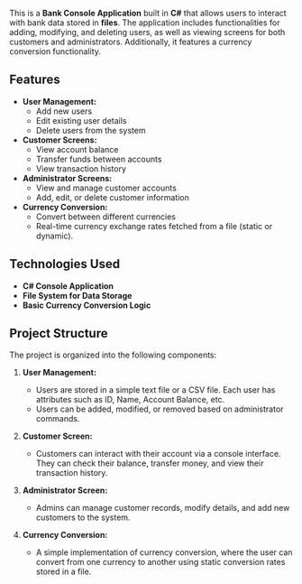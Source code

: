 This is a **Bank Console Application** built in **C#** that allows users to interact with bank data stored in **files**. The application includes functionalities for adding, modifying, and deleting users, as well as viewing screens for both customers and administrators. Additionally, it features a currency conversion functionality.

## Features

- **User Management:** 
  - Add new users
  - Edit existing user details
  - Delete users from the system
- **Customer Screens:**
  - View account balance
  - Transfer funds between accounts
  - View transaction history
- **Administrator Screens:**
  - View and manage customer accounts
  - Add, edit, or delete customer information
- **Currency Conversion:** 
  - Convert between different currencies
  - Real-time currency exchange rates fetched from a file (static or dynamic).
  
## Technologies Used

- **C# Console Application**
- **File System for Data Storage**
- **Basic Currency Conversion Logic**

## Project Structure

The project is organized into the following components:

1. **User Management:**
   - Users are stored in a simple text file or a CSV file. Each user has attributes such as ID, Name, Account Balance, etc.
   - Users can be added, modified, or removed based on administrator commands.
   
2. **Customer Screen:**
   - Customers can interact with their account via a console interface. They can check their balance, transfer money, and view their transaction history.
   
3. **Administrator Screen:**
   - Admins can manage customer records, modify details, and add new customers to the system.
   
4. **Currency Conversion:**
   - A simple implementation of currency conversion, where the user can convert from one currency to another using static conversion rates stored in a file.
